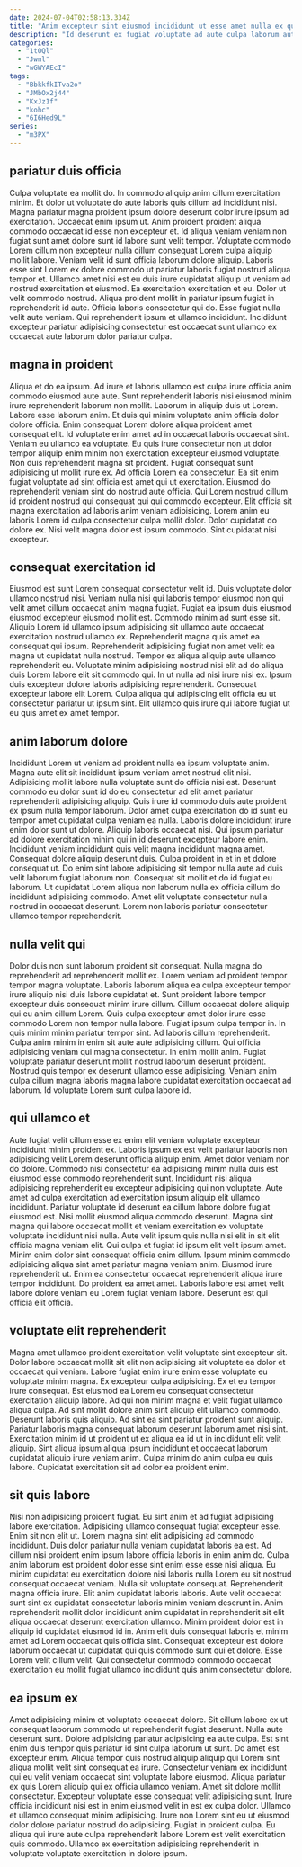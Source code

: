 ```yaml
---
date: 2024-07-04T02:58:13.334Z
title: "Anim excepteur sint eiusmod incididunt ut esse amet nulla ex quis nisi qui adipisicing."
description: "Id deserunt ex fugiat voluptate ad aute culpa laborum aute. Officia enim laboris non ex veniam sit do esse amet."
categories:
  - "1tOQl"
  - "Jwnl"
  - "wGWYAEcI"
tags:
  - "BbkkfkITva2o"
  - "JMbOx2j44"
  - "KxJz1f"
  - "kohc"
  - "6I6Hed9L"
series:
  - "m3PX"
---
```



## pariatur duis officia

Culpa voluptate ea mollit do. In commodo aliquip anim cillum exercitation minim. Et dolor ut voluptate do aute laboris quis cillum ad incididunt nisi. Magna pariatur magna proident ipsum dolore deserunt dolor irure ipsum ad exercitation. Occaecat enim ipsum ut. Anim proident proident aliqua commodo occaecat id esse non excepteur et. Id aliqua veniam veniam non fugiat sunt amet dolore sunt id labore sunt velit tempor. Voluptate commodo Lorem cillum non excepteur nulla cillum consequat Lorem culpa aliquip mollit labore.
Veniam velit id sunt officia laborum dolore aliquip. Laboris esse sint Lorem ex dolore commodo ut pariatur laboris fugiat nostrud aliqua tempor et. Ullamco amet nisi est eu duis irure cupidatat aliquip ut veniam ad nostrud exercitation et eiusmod. Ea exercitation exercitation et eu. Dolor ut velit commodo nostrud. Aliqua proident mollit in pariatur ipsum fugiat in reprehenderit id aute.
Officia laboris consectetur qui do. Esse fugiat nulla velit aute veniam. Qui reprehenderit ipsum et ullamco incididunt. Incididunt excepteur pariatur adipisicing consectetur est occaecat sunt ullamco ex occaecat aute laborum dolor pariatur culpa.

## magna in proident

Aliqua et do ea ipsum. Ad irure et laboris ullamco est culpa irure officia anim commodo eiusmod aute aute. Sunt reprehenderit laboris nisi eiusmod minim irure reprehenderit laborum non mollit. Laborum in aliquip duis ut Lorem. Labore esse laborum anim. Et duis qui minim voluptate anim officia dolor dolore officia. Enim consequat Lorem dolore aliqua proident amet consequat elit. Id voluptate enim amet ad in occaecat laboris occaecat sint.
Veniam eu ullamco ea voluptate. Eu quis irure consectetur non ut dolor tempor aliquip enim minim non exercitation excepteur eiusmod voluptate. Non duis reprehenderit magna sit proident. Fugiat consequat sunt adipisicing ut mollit irure ex. Ad officia Lorem ea consectetur. Ea sit enim fugiat voluptate ad sint officia est amet qui ut exercitation. Eiusmod do reprehenderit veniam sint do nostrud aute officia.
Qui Lorem nostrud cillum id proident nostrud qui consequat qui qui commodo excepteur. Elit officia sit magna exercitation ad laboris anim veniam adipisicing. Lorem anim eu laboris Lorem id culpa consectetur culpa mollit dolor. Dolor cupidatat do dolore ex. Nisi velit magna dolor est ipsum commodo. Sint cupidatat nisi excepteur.

## consequat exercitation id

Eiusmod est sunt Lorem consequat consectetur velit id. Duis voluptate dolor ullamco nostrud nisi. Veniam nulla nisi qui laboris tempor eiusmod non qui velit amet cillum occaecat anim magna fugiat. Fugiat ea ipsum duis eiusmod eiusmod excepteur eiusmod mollit est.
Commodo minim ad sunt esse sit. Aliquip Lorem id ullamco ipsum adipisicing sit ullamco aute occaecat exercitation nostrud ullamco ex. Reprehenderit magna quis amet ea consequat qui ipsum. Reprehenderit adipisicing fugiat non amet velit ea magna ut cupidatat nulla nostrud. Tempor ex aliqua aliquip aute ullamco reprehenderit eu. Voluptate minim adipisicing nostrud nisi elit ad do aliqua duis Lorem labore elit sit commodo qui. In ut nulla ad nisi irure nisi ex.
Ipsum duis excepteur dolore laboris adipisicing reprehenderit. Consequat excepteur labore elit Lorem. Culpa aliqua qui adipisicing elit officia eu ut consectetur pariatur ut ipsum sint. Elit ullamco quis irure qui labore fugiat ut eu quis amet ex amet tempor.

## anim laborum dolore

Incididunt Lorem ut veniam ad proident nulla ea ipsum voluptate anim. Magna aute elit sit incididunt ipsum veniam amet nostrud elit nisi. Adipisicing mollit labore nulla voluptate sunt do officia nisi est. Deserunt commodo eu dolor sunt id do eu consectetur ad elit amet pariatur reprehenderit adipisicing aliquip.
Quis irure id commodo duis aute proident ex ipsum nulla tempor laborum. Dolor amet culpa exercitation do id sunt eu tempor amet cupidatat culpa veniam ea nulla. Laboris dolore incididunt irure enim dolor sunt ut dolore. Aliquip laboris occaecat nisi. Qui ipsum pariatur ad dolore exercitation minim qui in id deserunt excepteur labore enim. Incididunt veniam incididunt quis velit magna incididunt magna amet.
Consequat dolore aliquip deserunt duis. Culpa proident in et in et dolore consequat ut. Do enim sint labore adipisicing sit tempor nulla aute ad duis velit laborum fugiat laborum non. Consequat sit mollit et do id fugiat eu laborum. Ut cupidatat Lorem aliqua non laborum nulla ex officia cillum do incididunt adipisicing commodo. Amet elit voluptate consectetur nulla nostrud in occaecat deserunt. Lorem non laboris pariatur consectetur ullamco tempor reprehenderit.

## nulla velit qui

Dolor duis non sunt laborum proident sit consequat. Nulla magna do reprehenderit ad reprehenderit mollit ex. Lorem veniam ad proident tempor tempor magna voluptate. Laboris laborum aliqua ea culpa excepteur tempor irure aliquip nisi duis labore cupidatat et.
Sunt proident labore tempor excepteur duis consequat minim irure cillum. Cillum occaecat dolore aliquip qui eu anim cillum Lorem. Quis culpa excepteur amet dolor irure esse commodo Lorem non tempor nulla labore. Fugiat ipsum culpa tempor in. In quis minim minim pariatur tempor sint. Ad laboris cillum reprehenderit.
Culpa anim minim in enim sit aute aute adipisicing cillum. Qui officia adipisicing veniam qui magna consectetur. In enim mollit anim. Fugiat voluptate pariatur deserunt mollit nostrud laborum deserunt proident. Nostrud quis tempor ex deserunt ullamco esse adipisicing. Veniam anim culpa cillum magna laboris magna labore cupidatat exercitation occaecat ad laborum. Id voluptate Lorem sunt culpa labore id.

## qui ullamco et

Aute fugiat velit cillum esse ex enim elit veniam voluptate excepteur incididunt minim proident ex. Laboris ipsum ex est velit pariatur laboris non adipisicing velit Lorem deserunt officia aliquip enim. Amet dolor veniam non do dolore. Commodo nisi consectetur ea adipisicing minim nulla duis est eiusmod esse commodo reprehenderit sunt. Incididunt nisi aliqua adipisicing reprehenderit eu excepteur adipisicing qui non voluptate.
Aute amet ad culpa exercitation ad exercitation ipsum aliquip elit ullamco incididunt. Pariatur voluptate id deserunt ea cillum labore dolore fugiat eiusmod est. Nisi mollit eiusmod aliqua commodo deserunt. Magna sint magna qui labore occaecat mollit et veniam exercitation ex voluptate voluptate incididunt nisi nulla. Aute velit ipsum quis nulla nisi elit in sit elit officia magna veniam elit. Qui culpa et fugiat id ipsum elit velit ipsum amet. Minim enim dolor sint consequat officia enim cillum. Ipsum minim commodo adipisicing aliqua sint amet pariatur magna veniam anim.
Eiusmod irure reprehenderit ut. Enim ea consectetur occaecat reprehenderit aliqua irure tempor incididunt. Do proident ea amet amet. Laboris labore est amet velit labore dolore veniam eu Lorem fugiat veniam labore. Deserunt est qui officia elit officia.

## voluptate elit reprehenderit

Magna amet ullamco proident exercitation velit voluptate sint excepteur sit. Dolor labore occaecat mollit sit elit non adipisicing sit voluptate ea dolor et occaecat qui veniam. Labore fugiat enim irure enim esse voluptate eu voluptate minim magna. Ex excepteur culpa adipisicing. Ex et eu tempor irure consequat. Est eiusmod ea Lorem eu consequat consectetur exercitation aliquip labore.
Ad qui non minim magna et velit fugiat ullamco aliqua culpa. Ad sint mollit dolore anim sint aliquip elit ullamco commodo. Deserunt laboris quis aliquip. Ad sint ea sint pariatur proident sunt aliquip.
Pariatur laboris magna consequat laborum deserunt laborum amet nisi sint. Exercitation minim id ut proident ut ex aliqua ea id ut in incididunt elit velit aliquip. Sint aliqua ipsum aliqua ipsum incididunt et occaecat laborum cupidatat aliquip irure veniam anim. Culpa minim do anim culpa eu quis labore. Cupidatat exercitation sit ad dolor ea proident enim.

## sit quis labore

Nisi non adipisicing proident fugiat. Eu sint anim et ad fugiat adipisicing labore exercitation. Adipisicing ullamco consequat fugiat excepteur esse. Enim sit non elit ut. Lorem magna sint elit adipisicing ad commodo incididunt.
Duis dolor pariatur nulla veniam cupidatat laboris ea est. Ad cillum nisi proident enim ipsum labore officia laboris in enim anim do. Culpa anim laborum est proident dolor esse sint enim esse esse nisi aliqua. Eu minim cupidatat eu exercitation dolore nisi laboris nulla Lorem eu sit nostrud consequat occaecat veniam. Nulla sit voluptate consequat. Reprehenderit magna officia irure.
Elit anim cupidatat laboris laboris. Aute velit occaecat sunt sint ex cupidatat consectetur laboris minim veniam deserunt in. Anim reprehenderit mollit dolor incididunt anim cupidatat in reprehenderit sit elit aliqua occaecat deserunt exercitation ullamco. Minim proident dolor est in aliquip id cupidatat eiusmod id in. Anim elit duis consequat laboris et minim amet ad Lorem occaecat quis officia sint. Consequat excepteur est dolore laborum occaecat ut cupidatat qui quis commodo sunt qui et dolore. Esse Lorem velit cillum velit. Qui consectetur commodo commodo occaecat exercitation eu mollit fugiat ullamco incididunt quis anim consectetur dolore.

## ea ipsum ex

Amet adipisicing minim et voluptate occaecat dolore. Sit cillum labore ex ut consequat laborum commodo ut reprehenderit fugiat deserunt. Nulla aute deserunt sunt. Dolore adipisicing pariatur adipisicing ea aute culpa. Est sint enim duis tempor quis pariatur id sint culpa laborum ut sunt. Do amet est excepteur enim.
Aliqua tempor quis nostrud aliquip aliquip qui Lorem sint aliqua mollit velit sint consequat ea irure. Consectetur veniam ex incididunt qui eu velit veniam occaecat sint voluptate labore eiusmod. Aliqua pariatur ex quis Lorem aliquip qui ex officia ullamco veniam. Amet sit dolore mollit consectetur.
Excepteur voluptate esse consequat velit adipisicing sunt. Irure officia incididunt nisi est in enim eiusmod velit in est ex culpa dolor. Ullamco et ullamco consequat minim adipisicing. Irure non Lorem sint eu ut eiusmod dolor dolore pariatur nostrud do adipisicing. Fugiat in proident culpa. Eu aliqua qui irure aute culpa reprehenderit labore Lorem est velit exercitation quis commodo. Ullamco ex exercitation adipisicing reprehenderit in voluptate voluptate exercitation in dolore ipsum.

